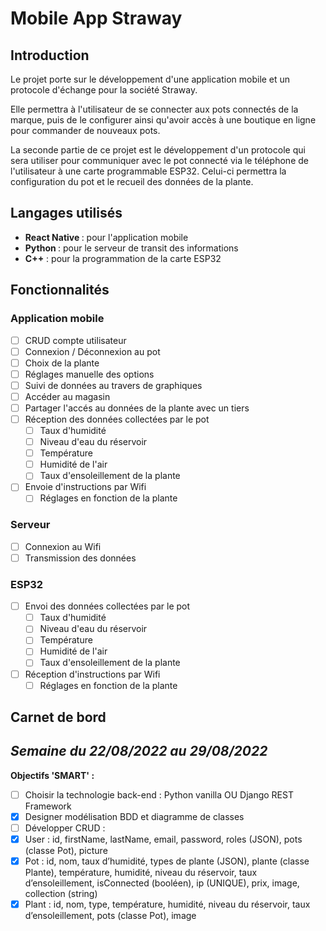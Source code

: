 # Mobile App Straway

## Introduction
Le projet porte sur le développement d'une application mobile et un protocole d'échange pour la société Straway.

 Elle permettra à l'utilisateur de se connecter aux pots connectés de la marque, puis de le configurer ainsi qu'avoir accès à une boutique en ligne pour commander de nouveaux pots.
 
La seconde partie de ce projet est le développement d'un protocole qui sera utiliser pour communiquer avec le pot connecté via le téléphone de l'utilisateur à une carte programmable ESP32. Celui-ci permettra la configuration du pot et le recueil des données de la plante. 
## Langages utilisés

 - <b>React Native </b> : pour l'application mobile
 - <b>Python </b> : pour le serveur de transit des informations
 - <b>C++</b> : pour la programmation de la carte ESP32
## Fonctionnalités 
### Application mobile
 - [ ] CRUD compte utilisateur
 - [ ] Connexion / Déconnexion au pot
 - [ ] Choix de la plante
 - [ ] Réglages manuelle des options
 - [ ] Suivi de données au travers de graphiques
 - [ ] Accéder au magasin
 - [ ] Partager l'accés au données de la plante avec un tiers
 - [ ] Réception des données collectées par le pot
	 - [ ] Taux d'humidité
	 - [ ] Niveau d'eau du réservoir
	 - [ ] Température 
	 - [ ] Humidité de l'air
	 - [ ] Taux d'ensoleillement de la plante
 - [ ] Envoie d'instructions par Wifi
	 - [ ] Réglages en fonction de la plante

### Serveur
- [ ] Connexion au Wifi
- [ ] Transmission des données

### ESP32 
- [ ] Envoi des données collectées par le pot
	 - [ ] Taux d'humidité
	 - [ ] Niveau d'eau du réservoir
	 - [ ] Température 
	 - [ ] Humidité de l'air
	 - [ ] Taux d'ensoleillement de la plante
 - [ ] Réception d'instructions par Wifi
	 - [ ] Réglages en fonction de la plante

## Carnet de bord
<i>Semaine du 22/08/2022 au 29/08/2022</i>
--
<b>Objectifs 'SMART' :</b>
- [ ] Choisir la technologie back-end : Python vanilla OU Django REST Framework 
- [X] Designer modélisation BDD et diagramme de classes 
- [ ] Développer CRUD :
- [x] User : id, firstName, lastName, email, password, roles (JSON), pots (classe Pot), picture 
- [x] Pot : id, nom, taux d’humidité, types de plante (JSON), plante (classe Plante), température, humidité, niveau du réservoir, taux d’ensoleillement, isConnected (booléen), ip (UNIQUE), prix, image, collection (string) 
- [X] Plant : id, nom, type, température, humidité, niveau du réservoir, taux d’ensoleillement, pots (classe Pot), image
